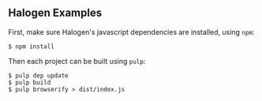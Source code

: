 ## Halogen Examples

First, make sure Halogen's javascript dependencies are installed, using `npm`:

```
$ npm install
```

Then each project can be built using `pulp`:

```text
$ pulp dep update
$ pulp build
$ pulp browserify > dist/index.js
```
